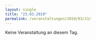 ```yaml
---
layout: single
title: "23.03.2019"
permalink: /veranstaltungen/2019/03/23/
---
```


Keine Veranstaltung an diesem Tag.
